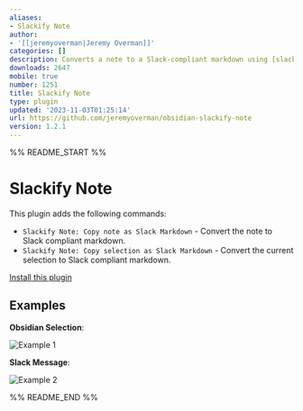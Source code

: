 ```yaml
---
aliases:
- Slackify Note
author:
- '[[jeremyoverman|Jeremy Overman]]'
categories: []
description: Converts a note to a Slack-compliant markdown using [slackify-markdown](https://www.npmjs.com/package/slackify-markdown)
downloads: 2647
mobile: true
number: 1251
title: Slackify Note
type: plugin
updated: '2023-11-03T01:25:14'
url: https://github.com/jeremyoverman/obsidian-slackify-note
version: 1.2.1
---
```


%% README_START %%

# Slackify Note

This plugin adds the following commands:
* `Slackify Note: Copy note as Slack Markdown` - Convert the note to Slack compliant markdown.
* `Slackify Note: Copy selection as Slack Markdown` - Convert the current selection to Slack compliant markdown.

[Install this plugin](https://obsidian.md/plugins?id=slackify-note)

## Examples

**Obsidian Selection**:

![Example 1](https://raw.githubusercontent.com/jeremyoverman/obsidian-slackify-note/HEAD/example_1.png)

**Slack Message**:

![Example 2](https://raw.githubusercontent.com/jeremyoverman/obsidian-slackify-note/HEAD/example_2.png)


%% README_END %%